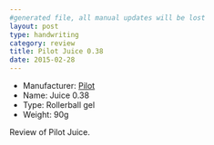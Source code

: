 ```yaml
---
#generated file, all manual updates will be lost
layout: post
type: handwriting
category: review
title: Pilot Juice 0.38
date: 2015-02-28
---
```


* Manufacturer: [Pilot](/a/b/c/pilot.html)
* Name: Juice 0.38
* Type: Rollerball gel
* Weight: 90g



Review of Pilot Juice.
